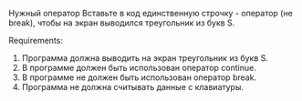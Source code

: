 Нужный оператор
Вставьте в код единственную строчку - оператор (не break), чтобы на экран выводился треугольник из букв S.


Requirements:
1. Программа должна выводить на экран треугольник из букв S.
2. В программе должен быть использован оператор continue.
3. В программе не должен быть использован оператор break.
4. Программа не должна считывать данные с клавиатуры.
